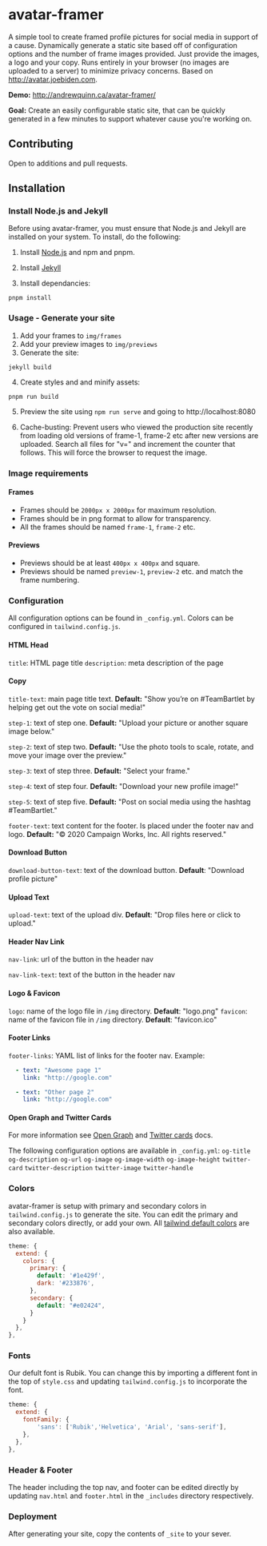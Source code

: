 # avatar-framer

A simple tool to create framed profile pictures for social media in support of a cause. Dynamically generate a static site based off of configuration options and the number of frame images provided. Just provide the images, a logo and your copy. Runs entirely in your browser (no images are uploaded to a server) to minimize privacy concerns. Based on http://avatar.joebiden.com.

**Demo:** http://andrewquinn.ca/avatar-framer/

**Goal:** Create an easily configurable static site, that can be quickly generated in a few minutes to support whatever cause you're working on.

## Contributing
Open to additions and pull requests.

## Installation

### Install Node.js and Jekyll

Before using avatar-framer, you must ensure that Node.js and Jekyll are installed on your system. To install, do the following:

1. Install [Node.js](https://nodejs.org) and npm and pnpm.

2. Install [Jekyll](https://jekyllrb.com/docs/installation)

3. Install dependancies:
```
pnpm install
```

### Usage - Generate your site
1. Add your frames to `img/frames`
2. Add your preview images to `img/previews`
3. Generate the site:

```
jekyll build
```

4. Create styles and and minify assets:

```
pnpm run build
```

5. Preview the site using `npm run serve` and going to http://localhost:8080

6. Cache-busting: Prevent users who viewed the production site recently from
loading old versions of frame-1, frame-2 etc after new versions are uploaded. Search all files for "v=" and increment the counter that follows. This will
force the browser to request the image.

### Image requirements
#### Frames
* Frames should be `2000px x 2000px` for maximum resolution.
* Frames should be in png format to allow for transparency.
* All the frames should be named `frame-1`, `frame-2` etc.

#### Previews
* Previews should be at least `400px x 400px` and square.
* Previews should be named `preview-1`, `preview-2` etc. and match the frame numbering.

### Configuration
All configuration options can be found in `_config.yml`. Colors can be configured in `tailwind.config.js`.

#### HTML Head
`title`: HTML page title
`description`: meta description of the page

#### Copy
`title-text`: main page title text. **Default:** "Show you’re on #TeamBartlet by helping get out the vote on social media!"

`step-1`: text of step one. **Default:** "Upload your picture or another square image below."

`step-2`: text of step two. **Default:** "Use the photo tools to scale, rotate, and move your image over the preview."

`step-3`: text of step three. **Default:** "Select your frame."

`step-4`: text of step four. **Default:** "Download your new profile image!"

`step-5`: text of step five. **Default:** "Post on social media using the hashtag #TeamBartlet."

`footer-text`: text content for the footer. Is placed under the footer nav and logo. **Default:** "&copy; 2020 Campaign Works, Inc. All rights reserved."

#### Download Button
`download-button-text`: text of the download button. **Default**: "Download profile picture"

#### Upload Text
`upload-text`: text of the upload div. **Default**: "Drop files here or click to upload."

#### Header Nav Link
`nav-link`: url of the button in the header nav

`nav-link-text`: text of the button in the header nav

#### Logo & Favicon
`logo`: name of the logo file in `/img` directory. **Default**: "logo.png"
`favicon`: name of the favicon file in `/img` directory. **Default**: "favicon.ico"

#### Footer Links
`footer-links`: YAML list of links for the footer nav. Example:
```YAML
  - text: "Awesome page 1"
    link: "http://google.com"

  - text: "Other page 2"
    link: "http://google.com"
```

#### Open Graph and Twitter Cards
For more information see [Open Graph](https://ogp.me/) and [Twitter cards](https://developer.twitter.com/en/docs/twitter-for-websites/cards/guides/getting-started) docs.

The following configuration options are available in `_config.yml`:
`og-title`
`og-description`
`og-url`
`og-image`
`og-image-width`
`og-image-height`
`twitter-card`
`twitter-description`
`twitter-image`
`twitter-handle`


### Colors
avatar-framer is setup with primary and secondary colors in `tailwind.config.js` to generate the site. You can edit the primary and secondary colors directly, or add your own. All [tailwind default colors](https://tailwindcss.com/docs/background-color) are also available.
```js
theme: {
  extend: {
    colors: {
      primary: {
        default: '#1e429f',
        dark: '#233876',
      },
      secondary: {
        default: "#e02424",
      }
    }
  },
},
```

### Fonts
Our defult font is Rubik. You can change this by importing a different font in the top of `style.css` and updating `tailwind.config.js` to incorporate the font.
```js
theme: {
  extend: {
    fontFamily: {
        'sans': ['Rubik','Helvetica', 'Arial', 'sans-serif'],
    },
  },
},
```

### Header & Footer
The header including the top nav, and footer can be edited directly by updating `nav.html` and `footer.html` in the `_includes` directory respectively. 

### Deployment
After generating your site, copy the contents of `_site` to your sever.
